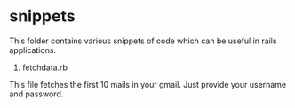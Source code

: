 snippets
========

This folder contains various snippets of code which can be useful in rails applications.

1. fetchdata.rb

This file fetches the first 10 mails in your gmail. Just provide your username and password.

